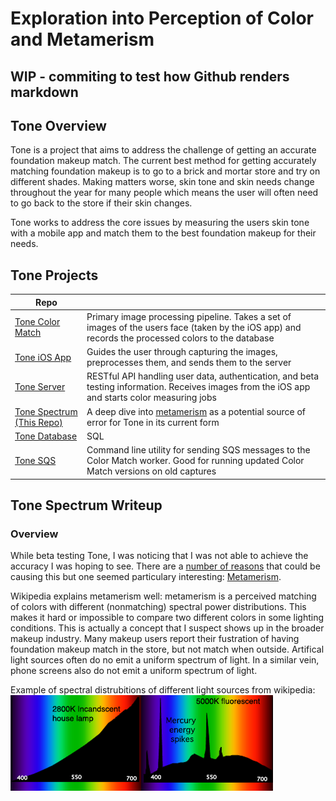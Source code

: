 # Exploration into Perception of Color and Metamerism

## WIP - commiting to test how Github renders markdown

## Tone Overview
Tone is a project that aims to address the challenge of getting an accurate foundation makeup match. The current best method for getting accurately matching foundation makeup is to go to a brick and mortar store and try on different shades. Making matters worse, skin tone and skin needs change throughout the year for many people which means the user will often need to go back to the store if their skin changes. 

Tone works to address the core issues by measuring the users skin tone with a mobile app and match them to the best foundation makeup for their needs.

## Tone Projects
|Repo | |
|---|---|
| [Tone Color Match](https://github.com/dmacewen/tone_colorMatch) | Primary image processing pipeline. Takes a set of images of the users face (taken by the iOS app) and records the processed colors to the database |
| [Tone iOS App](https://github.com/dmacewen/tone_ios) | Guides the user through capturing the images, preprocesses them, and sends them to the server |
| [Tone Server](https://github.com/dmacewen/tone_server) | RESTful API handling user data, authentication, and beta testing information. Receives images from the iOS app and starts color measuring jobs |
| [Tone Spectrum (This Repo)](https://github.com/dmacewen/tone_spectrum) | A deep dive into [metamerism](https://en.wikipedia.org/wiki/Metamerism_(color)) as a potential source of error for Tone in its current form |
| [Tone Database](https://github.com/dmacewen/tone_database) | SQL |
| [Tone SQS](https://github.com/dmacewen/tone_sqs) | Command line utility for sending SQS messages to the Color Match worker. Good for running updated Color Match versions on old captures |

## Tone Spectrum Writeup

### Overview

While beta testing Tone, I was noticing that I was not able to achieve the accuracy I was hoping to see. There are a [number of reasons](https://github.com/dmacewen/tone_colorMatch#tone-post-mortem) that could be causing this but one seemed particulary interesting: [Metamerism](https://en.wikipedia.org/wiki/Metamerism_(color)).

Wikipedia explains metamerism well: metamerism is a perceived matching of colors with different (nonmatching) spectral power distributions. This makes it hard or impossible to compare two different colors in some lighting conditions. This is actually a concept that I suspect shows up in the broader makeup industry. Many makeup users report their fustration of having foundation makeup match in the store, but not match when outside. Artifical light sources often do no emit a uniform spectrum of light. In a similar vein, phone screens also do not emit a uniform spectrum of light.

Example of spectral distrubitions of different light sources from wikipedia:
![wikipedia_spectral_power_distriputions](/readme_resouces/Spectral_Power_Distributions.png)


